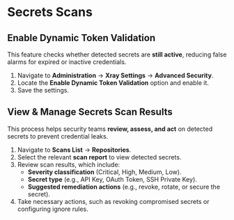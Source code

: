 # Secrets Scans

## **Enable Dynamic Token Validation**

This feature checks whether detected secrets are **still active**, reducing false alarms for expired or inactive credentials.

1. Navigate to **Administration** → **Xray Settings** → **Advanced Security**.
2. Locate the **Enable Dynamic Token Validation** option and enable it.
3. Save the settings.

## **View & Manage Secrets Scan Results**

This process helps security teams **review, assess, and act** on detected secrets to prevent credential leaks.

1. Navigate to **Scans List** → **Repositories**.
2. Select the relevant **scan report** to view detected secrets.
3. Review scan results, which include:
   * **Severity classification** (Critical, High, Medium, Low).
   * **Secret type** (e.g., API Key, OAuth Token, SSH Private Key).
   * **Suggested remediation actions** (e.g., revoke, rotate, or secure the secret).
4. Take necessary actions, such as revoking compromised secrets or configuring ignore rules.
